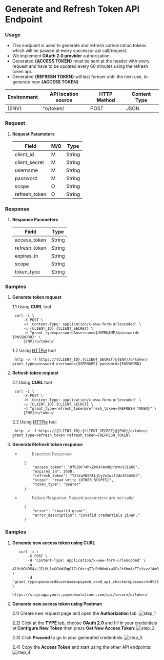 # Generate and Refresh Token API Endpoint


### Usage

* This endpoint is used to generate and refresh authorization tokens which will be passed at every successor api call/request.
* We implement **OAuth 2.0 provider** authorization.
* Generated **{ACCESS TOKEN}** must be sent at the header with every request and have to be updated every 60 minutes using the refresh token api.
* Generated **{REFRESH TOKEN}** will last forever until the next use, to generate new **{ACCESS TOKEN}**


|  Environment	| API location source  	|   HTTP Method	| Content Type	|
|---	        |---	                |---	        |---	        |
|     {ENV}     |   	 ^o/token/      |      POST     |     JSON      |


### Request
1. **Request Parameters**

    |  Field	        |    M/O  	|    Type    |
    |---	            |---	    |---	     |
    |     client_id     |    M      |   String   |
    |     client_secret |    M	    |   String   |
    |     username      |    M	    |   String   |
    |     password      |    M	    |   String   |
    |     scope         |    O      |   String   |
    |     refresh_token |    O      |   String   |


### Response
1. **Response Parameters**

    |  Field	        |    Type    |
    |---	            |---	     |
    |     access_token  |   String   |
    |     refresh_token |   String   |
    |     expires_in    |   String   |
    |     scope         |   String   |
    |     token_type    |   String   |


### Samples

1. **Generate token request**

    1.1 Using **CURL** tool
    
        curl -i \
            -X POST \
            -H 'Content-Type: application/x-www-form-urlencoded' \
            -u {CLIENT_ID}:{CLIENT_SECRET} \
            -d "grant_type=password&username={USERNAME}&password={PASSWORD}" \
            {ENV}/o/token/

    1.2 Using [HTTPie](https://httpie.org/) tool
    
        http -v -f https://{CLIENT_ID}:{CLIENT_SECRET}@{ENV}/o/token/ grant_type=password username={USERNAME} password={PASSWORD}


2. **Refresh token request**

    2.1 Using **CURL** tool

        curl -i \
            -X POST \
            -H 'Content-Type: application/x-www-form-urlencoded' \
            -u {CLIENT_ID}:{CLIENT_SECRET} \
            -d "grant_type=refresh_token&refresh_token={REFRESH TOKEN}" \
            {ENV}/o/token/

    2.2 Using [HTTPie](https://httpie.org/) tool
    
        http -v -f https://{CLIENT_ID}:{CLIENT_SECRET}@{ENV}/o/token/ grant_type=refresh_token refresh_token={REFRESH_TOKEN}


3. **Generate/Refresh token response**

    * > Expected Response

            {
                "access_token": "Df0Z0r74hxZmO47mo9QnRrncVJIGU6",
                "expires_in": 3600,
                "refresh_token": "Y23rwVNSRtLjhy2nIwslJdo3FbAS6d",
                "scope": "read write {OTHER_SCOPES}",
                "token_type": "Bearer"
            }

    * > Failure Response: Passed parameters are not valid

            {
                "error": "invalid_grant",
                "error_description": "Invalid credentials given."
            }


### Samples

1. **Generate new access token using CURL**

          curl -i \
              -X POST \
              -H 'Content-Type: application/x-www-form-urlencoded' \
              -u 4l9iHGND54sLJILML1xGGkWUDqO77iCda:qZIuRHN0oKxwGFaJtKhnAcTIcVvvz1AmRCv0RTVOozyoc6eqtOWhEFyUPRbyfRs8uqzDLyLxWVxbDB6TxmhyG78jCTpE \
              -d "grant_type=password&username=paymob_send_api_checker&password=H%25bRUg%5EeaOZ%40HGabcLs7SOr9D1EL3%26" \
              https://stagingpayouts.paymobsolutions.com/api/secure/o/token/


2. **Generate new access token using Postman**

    2.1) Create new request page and open the **Authorization** tab:
        ![step_1](https://user-images.githubusercontent.com/13325802/102062023-e18b7c80-3dfc-11eb-965e-9f75e730138e.jpg)

    2.2) Click at the **TYPE** tab, choose **OAuth 2.0** and fill in your credentials at **Configure New Token** then press **Get New Access Token**:
        ![step_2](https://user-images.githubusercontent.com/13325802/102062077-f1a35c00-3dfc-11eb-830e-a5f1adced1a9.jpg)

    2.3) Click **Proceed** to go to your generated credentials:
        ![step_3](https://user-images.githubusercontent.com/13325802/102062112-fbc55a80-3dfc-11eb-8291-6a5a9b766a06.jpg)

    2.4) Copy the **Access Token** and start using the other API endpoints:
        ![step_4](https://user-images.githubusercontent.com/13325802/102062136-01bb3b80-3dfd-11eb-9118-05bb6825f8ce.jpg)
